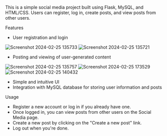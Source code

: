 This is a simple social media project built using Flask, MySQL, and HTML/CSS. Users can register, log in, create posts, and view posts from other users.

Features
- User registration and login
  
![Screenshot 2024-02-25 135733](https://github.com/Yashvitha04/Social-Media/assets/143237503/748279d0-b15f-4f3f-8ea8-41c4dda1dfa4)
![Screenshot 2024-02-25 135721](https://github.com/Yashvitha04/Social-Media/assets/143237503/0d6e9b2c-dbd1-4cce-a693-63abfb38a6c6)

  
- Posting and viewing of user-generated content
  
![Screenshot 2024-02-25 135757](https://github.com/Yashvitha04/Social-Media/assets/143237503/8ec8e0c8-1955-4806-b1f9-6f76db1104cf)
![Screenshot 2024-02-25 173529](https://github.com/Yashvitha04/Social-Media/assets/143237503/9e5a98e6-f9ef-4395-8eec-fdc926c097c4)
![Screenshot 2024-02-25 140432](https://github.com/Yashvitha04/Social-Media/assets/143237503/99364a15-dfe3-4cec-be76-27a11a021294)

- Simple and intuitive UI
- Integration with MySQL database for storing user information and posts
  

Usage

- Register a new account or log in if you already have one.
- Once logged in, you can view posts from other users on the Social Media page.
- Create a new post by clicking on the "Create a new post" link.
- Log out when you're done.
  
  
  
  
